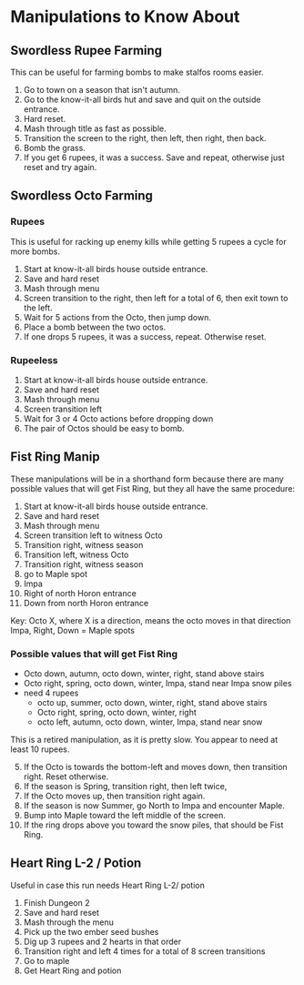 # Manipulations to Know About

## Swordless Rupee Farming

This can be useful for farming bombs to make stalfos rooms easier.

1. Go to town on a season that isn't autumn.
2. Go to the know-it-all birds hut and save and quit on the outside entrance.
3. Hard reset.
4. Mash through title as fast as possible.
5. Transition the screen to the right, then left, then right, then back.
6. Bomb the grass.
7. If you get 6 rupees, it was a success. Save and repeat, otherwise just reset and try again.

## Swordless Octo Farming

### Rupees
This is useful for racking up enemy kills while getting 5 rupees a cycle for more bombs.

1. Start at know-it-all birds house outside entrance.
2. Save and hard reset
3. Mash through menu
4. Screen transition to the right, then left for a total of 6, then exit town to the left.
5. Wait for 5 actions from the Octo, then jump down.
6. Place a bomb between the two octos.
7. If one drops 5 rupees, it was a success, repeat. Otherwise reset.

### Rupeeless
1. Start at know-it-all birds house outside entrance.
2. Save and hard reset
3. Mash through menu
4. Screen transition left
5. Wait for 3 or 4 Octo actions before dropping down
6. The pair of Octos should be easy to bomb.


## Fist Ring Manip
These manipulations will be in a shorthand form because there are many possible values that will get Fist Ring, but they all have the same procedure:
1. Start at know-it-all birds house outside entrance.
2. Save and hard reset
3. Mash through menu
4. Screen transition left to witness Octo
5. Transition right, witness season
6. Transition left, witness Octo
7. Transition right, witness season
8. go to Maple spot
  1. Impa
  2. Right of north Horon entrance
  3. Down from north Horon entrance

Key:
  Octo X, where X is a direction, means the octo moves in that direction
  Impa, Right, Down = Maple spots

### Possible values that will get Fist Ring
- Octo down, autumn, octo down, winter, right, stand above stairs
- Octo right, spring, octo down, winter, Impa, stand near Impa snow piles
- need 4 rupees
  - octo up, summer, octo down, winter, right, stand above stairs
  - Octo right, spring, octo down, winter, right
  - octo left, autumn, octo down, winter, Impa, stand near snow





This is a retired manipulation, as it is pretty slow.
You appear to need at least 10 rupees.

5. If the Octo is towards the bottom-left and moves down, then transition right. Reset otherwise.
6. If the season is Spring, transition right, then left twice,
7. If the Octo moves up, then transition right again.
8. If the season is now Summer, go North to Impa and encounter Maple.
9. Bump into Maple toward the left middle of the screen.
10. If the ring drops above you toward the snow piles, that should be Fist Ring.


## Heart Ring L-2 / Potion
Useful in case this run needs Heart Ring L-2/ potion

1. Finish Dungeon 2
2. Save and hard reset
3. Mash through the menu
4. Pick up the two ember seed bushes
5. Dig up 3 rupees and 2 hearts in that order
6. Transition right and left 4 times for a total of 8 screen transitions
7. Go to maple
8. Get Heart Ring and potion
